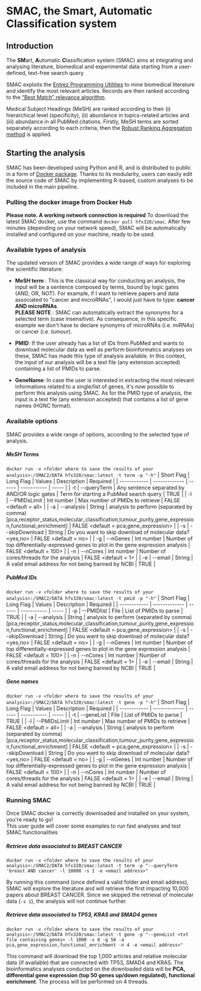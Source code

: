 # SMAC, the Smart, Automatic Classification system

## Introduction
The **SM**art, **A**utomatic **C**lassification system (SMAC) aims at integrating and analysing literature, biomedical and experimental data starting from a user-defined, text-free search query

SMAC exploits the [Entrez Programming Utilities](https://www.ncbi.nlm.nih.gov/books/NBK25501/) to mine biomedical literature and identify the most relevant articles. Records are then ranked according to the [“Best Match” relevance algorithm](https://journals.plos.org/plosbiology/article?id=10.1371/journal.pbio.2005343).

Medical Subject Headings (MeSH) are ranked according to their (i) hierarchical level (specificity), (ii) abundance in topics-related articles and (iii) abundance in all PubMed citations. Firstly, MeSH terms are sorted separately according to each criteria, then the [Robust Ranking Aggregation method](https://www.ncbi.nlm.nih.gov/pmc/articles/PMC3278763/) is applied.

## Starting the analysis

SMAC has been developed using Python and R, and is distributed to public in a form of [Docker package](https://hub.docker.com/r/hfx320/smac). Thanks to its modularity, users can easily edit the source code of SMAC by implementing R-based, custom analyses to be included in the main pipeline.

### Pulling the docker image from Docker Hub
**Please note. A working network connection is required**
To download the latest SMAC docker, use the command `docker pull hfx320/smac`. After few minutes (depending on your network speed), SMAC will be automatically installed and configured on your machine, ready to be used.

### Available types of analysis
The updated version of SMAC provides a wide range of ways for exploring the scientific literature:

* __MeSH term__ : This is the classical way for conducting an analysis, the input will be a sentence composed by terms, bound by logic gates (AND, OR, NOT). For example, if I want to retrieve papers and data associated to "cancer and microRNAs", I would just have to type: __cancer AND microRNAs__.<br>
__PLEASE NOTE__ : SMAC can automatically extract the synonyms for a selected term (case insensitive). As consequence, in this specific example we don't have to declare synonyms of microRNAs (i.e. _miRNAs_) or cancer (i.e. _tumour_).

* __PMID__: If the user already has a list of IDs from PubMed and wants to download molecular data as well as perform bioinformatics analyses on these, SMAC has made this type of analysis available. In this context, the input of our analysis will be a text file (any extension accepted) containing a list of PMIDs to parse.

* __GeneName__: In case the user is interested in extracting the most relevant informations related to a single/list of genes, it's now possible to perform this analysis using SMAC.
As for the PMID type of analysis, the input is a text file (any extension accepted) that contains a list of gene names (HGNC format).

### Available options
SMAC provides a wide range of options, according to the selected type of analysis.

##### MeSH Terms
`docker run -v <folder where to save the results of your analysis>:/SMAC2/DATA hfx320/smac:latest -t term -p "-h"`
| Short Flag | Long Flag | Values | Description | Required |
| ------------ | ------------- | ------ | ----------- | ----- |
| -t           | --queryTerm       | Any sentence separated by AND/OR logic gates | Term for starting a PubMed search query | TRUE |
| -l | --PMIDsLimit | Int number | Max number of PMIDs to retrieve | FALSE <default = all> |
| -a | --analysis | String | analysis to perform (separated by comma) [pca,receptor_status,molecular_classification,tumour_purity,gene_expression,functional_enrichment] | FALSE <default = pca,gene_expression> |
| -s | --skipDownload | String | Do you want to skip download of molecular data? <yes,no> | FALSE <default = no> |
| -g | --nGenes | Int number | Number of top differentially-expressed genes to plot in the gene expression analysis | FALSE <default = 100> |
| -n | --nCores | Int number | Number of cores/threads for the analysis | FALSE <default = 1> |
| -e | --email | String | A valid email address for not being banned by NCBI | TRUE |

##### PubMed IDs
`docker run -v <folder where to save the results of your analysis>:/SMAC2/DATA hfx320/smac:latest -t pmid -p "-h"`
| Short Flag | Long Flag | Values | Description | Required |
| ------------ | ------------- | ------ | ----------- | ----- |
| -p | --PMIDlist | File | List of PMIDs to parse | TRUE |
| -a | --analysis | String | analysis to perform (separated by comma) [pca,receptor_status,molecular_classification,tumour_purity,gene_expression,functional_enrichment] | FALSE <default = pca,gene_expression> |
| -s | --skipDownload | String | Do you want to skip download of molecular data? <yes,no> | FALSE <default = no> |
| -g | --nGenes | Int number | Number of top differentially-expressed genes to plot in the gene expression analysis | FALSE <default = 100> |
| -n | --nCores | Int number | Number of cores/threads for the analysis | FALSE <default = 1> |
| -e | --email | String | A valid email address for not being banned by NCBI | TRUE |

##### Gene names
`docker run -v <folder where to save the results of your analysis>:/SMAC2/DATA hfx320/smac:latest -t gene -p "-h"`
| Short Flag | Long Flag | Values | Description | Required |
| ------------ | ------------- | ------ | ----------- | ----- |
| -t | --geneList | File | List of PMIDs to parse | TRUE |
| -l | --PMIDsLimit | Int number | Max number of PMIDs to retrieve | FALSE <default = all> |
| -a | --analysis | String | analysis to perform (separated by comma) [pca,receptor_status,molecular_classification,tumour_purity,gene_expression,functional_enrichment] | FALSE <default = pca,gene_expression> |
| -s | --skipDownload | String | Do you want to skip download of molecular data? <yes,no> | FALSE <default = no> |
| -g | --nGenes | Int number | Number of top differentially-expressed genes to plot in the gene expression analysis | FALSE <default = 100> |
| -n | --nCores | Int number | Number of cores/threads for the analysis | FALSE <default = 1> |
| -e | --email | String | A valid email address for not being banned by NCBI | TRUE |

### Running SMAC
Once SMAC docker is correctly downloaded and installed on your system, you're ready to go! <br>
This user guide will cover some examples to run fast analyses and test SMAC functionalities

##### Retrieve data associated to BREAST CANCER
`docker run -v <folder where to save the results of your analysis>:/SMAC2/DATA hfx320/smac:latest -t term -p "--queryTerm 'breast AND cancer' -l 10000 -s 1 -e <email address>"`

By running this command (once defined a valid folder and email address), SMAC will explore the literature and will retrieve the first impacting 10,000 papers about BREAST CANCER. Since we skipped the retrieval of molecular data (`-s 1`), the analysis will not continue further.

##### Retrieve data associated to TP53, KRAS and SMAD4 genes
`docker run -v <folder where to save the results of your analysis>:/SMAC2/DATA hfx320/smac:latest -t gene -p "--geneList <txt file containing genes> -l 1000 -s 0 -g 50 -a pca,gene_expression,functional_enrichment -n 4 -e <email address>"`

This command will download the top 1,000 articles and relative molecular data (if available) that are connected with TP53, SMAD4 and KRAS. The bioinformatics analyses conducted on the downloaded data will be __PCA, differential gene expression (top 50 genes up/down regulated), functional enrichment__. The process will be performed on 4 threads.
